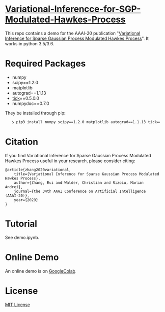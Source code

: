 # [Variational-Inferencce-for-SGP-Modulated-Hawkes-Process](https://arxiv.org/abs/1905.10496)
This repo contains a demo for the AAAI-20 publication "[Variational Inference for Sparse Gaussian Process Modulated Hawkes Process](https://arxiv.org/abs/1905.10496)". It works in python 3.5/3.6.

# Required Packages
 - numpy
 - scipy==1.2.0
 - matplotlib
 - autograd==1.1.13
 - [tick](https://github.com/X-DataInitiative/tick)==0.5.0.0
 - numpydoc==0.7.0
 
 They be installed through pip:
```bash
   $ pip3 install numpy scipy==1.2.0 matplotlib autograd==1.1.13 tick==0.5.0.0 numpydoc==0.7.0
```

# Citation
If you find Variational Inference for Sparse Gaussian Process Modulated Hawkes Process useful in your research, please consider citing:

    @article{zhang2020variational,
    	title={Variational Inference for Sparse Gaussian Process Modulated Hawkes Process},
    	author={Zhang, Rui and Walder, Christian and Rizoiu, Marian Andrei},
    	journal={the 34th AAAI Conference on Artificial Intelligence (AAAI-20)},
    	year={2020}
    }
    
# Tutorial
See demo.ipynb.

# Online Demo
An online demo is on [GoogleColab](https://colab.research.google.com/github/RuiZhang2016/Variational-Inferencce-for-SGP-Modulated-Hawkes-Process/blob/master/demo.ipynb).

# License
[MIT License](https://github.com/RuiZhang2016/Variational-Inferencce-for-SGP-Modulated-Hawkes-Process/blob/master/LICENSE)
